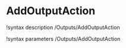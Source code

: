 <!-- MOOSE Documentation Stub: Remove this when content is added. -->

# AddOutputAction
!syntax description /Outputs/AddOutputAction

!syntax parameters /Outputs/AddOutputAction
